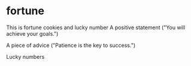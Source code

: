 # fortune
This is fortune cookies and lucky number
  A positive statement ("You will achieve your goals.")

  A piece of advice ("Patience is the key to success.")

  Lucky numbers

